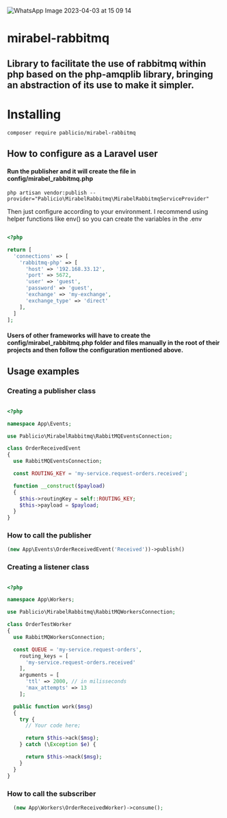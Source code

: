 
![WhatsApp Image 2023-04-03 at 15 09 14](https://user-images.githubusercontent.com/19760320/229592412-a12e1408-6edc-458f-bff3-5935400cb921.jpeg)

# mirabel-rabbitmq
## Library to facilitate the use of rabbitmq within php based on the php-amqplib library, bringing an abstraction of its use to make it simpler.

##
# Installing

```
composer require pablicio/mirabel-rabbitmq
```

## How to configure as a Laravel user
#### Run the publisher and it will create the file in config/mirabel_rabbitmq.php
```
php artisan vendor:publish --provider="Pablicio\MirabelRabbitmq\MirabelRabbitmqServiceProvider"
```

Then just configure according to your environment. I recommend using helper functions like env() so you can create the variables in the .env

```php

<?php

return [
  'connections' => [
    'rabbitmq-php' => [
      'host' => '192.168.33.12',
      'port' => 5672,
      'user' => 'guest',
      'password' => 'guest',
      'exchange' => 'my-exchange',
      'exchange_type' => 'direct'
    ],
  ]
];
```

#### Users of other frameworks will have to create the config/mirabel_rabbitmq.php folder and files manually in the root of their projects and then follow the configuration mentioned above.

## Usage examples

### Creating a publisher class
```php

<?php

namespace App\Events;

use Pablicio\MirabelRabbitmq\RabbitMQEventsConnection;

class OrderReceivedEvent
{
  use RabbitMQEventsConnection;

  const ROUTING_KEY = 'my-service.request-orders.received';

  function __construct($payload)
  {
    $this->routingKey = self::ROUTING_KEY;
    $this->payload = $payload;
  }
}

```

### How to call the publisher

```php 
(new App\Events\OrderReceivedEvent('Received'))->publish()
```

### Creating a listener class
```php

<?php

namespace App\Workers;

use Pablicio\MirabelRabbitmq\RabbitMQWorkersConnection;

class OrderTestWorker
{
  use RabbitMQWorkersConnection;

  const QUEUE = 'my-service.request-orders',
    routing_keys = [
      'my-service.request-orders.received'
    ],
    arguments = [
      'ttl' => 2000, // in milisseconds
      'max_attempts' => 13
    ];

  public function work($msg)
  {
    try {
      // Your code here;

      return $this->ack($msg);
    } catch (\Exception $e) {

      return $this->nack($msg);
    }
  }
}

```

### How to call the subscriber

```php 
  (new App\Workers\OrderReceivedWorker)->consume();
```
